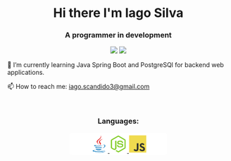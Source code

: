 <div align="center"> 
  <h1>Hi there I'm Iago Silva</h1>
  <h3>A programmer in development</h3>
  <img height="180em" src="https://github-readme-stats.vercel.app/api?username=IagoScandido&layout=compact&langs_count=7&theme=dracula"/">
  <img height="180em" src="https://github-readme-stats.vercel.app/api/top-langs/?username=IagoScandido&layout=compact&langs_count=7&theme=dracula"/>  
</div>

<div>
<p>🌱 I’m currently learning Java Spring Boot and PostgreSQl for backend web applications.</p>
<p>📫 How to reach me: <a href="mailto:iago.scandido3@gmail.com"> iago.scandido3@gmail.com </a></p>
</div>

<div align="center">
  <br>
  <h3>Languages:</h3>
  <p style="background-color: #FFF;height:45px; width:220px;border-radius:5px; padding-top:5px;">
  <a href="https://www.java.com" target="_blank"> <img src="https://raw.githubusercontent.com/devicons/devicon/master/icons/java/java-original.svg" alt="java" width="40" height="40"/> </a>
  <a href="https://nodejs.org/en/about/" target="_blank"> <img src="https://raw.githubusercontent.com/devicons/devicon/master/icons/nodejs/nodejs-original.svg" alt="nodejs" width="40" height="40"/> </a> 
  <a href="https://developer.mozilla.org/en-US/docs/Web/JavaScript" target="_blank"> <img src="https://raw.githubusercontent.com/devicons/devicon/master/icons/javascript/javascript-original.svg" alt="javascript" width="40" height="40"/> </a>
</div>

 ##


